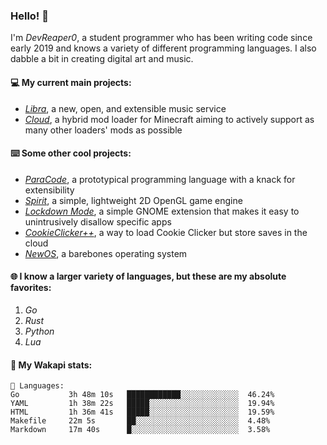 ### Hello! 👋

I'm _DevReaper0_, a student programmer who has been writing code since early 2019 and knows a variety of different programming languages. I also dabble a bit in creating digital art and music.

#### 💻 My current main projects:

-   _[Libra](https://github.com/LibraMusic)_, a new, open, and extensible music service
-   _[Cloud](https://github.com/CloudLoaderMC/CloudLoader)_, a hybrid mod loader for Minecraft aiming to actively support as many other loaders' mods as possible

#### ⌨️ Some other cool projects:

-   _[ParaCode](https://github.com/ParaCodeLang/ParaCode)_, a prototypical programming language with a knack for extensibility
-   _[Spirit](https://gitlab.com/DevReaper0/SpiritEngine)_, a simple, lightweight 2D OpenGL game engine
-   _[Lockdown Mode](https://github.com/DevReaper0/GNOME-LockdownMode)_, a simple GNOME extension that makes it easy to unintrusively disallow specific apps
-   _[CookieClicker++](https://github.com/DevReaper0/CookieClickerPlusPlus)_, a way to load Cookie Clicker but store saves in the cloud
-   _[NewOS](https://github.com/DevReaper0/NewOS)_, a barebones operating system

#### 🌐 I know a larger variety of languages, but these are my absolute favorites:

1. _Go_
2. _Rust_
3. _Python_
4. _Lua_

#### 📡 My Wakapi stats:

```text
💾 Languages:
Go           3h 48m 10s   ████████████░░░░░░░░░░░░░  46.24%
YAML         1h 38m 22s   █████░░░░░░░░░░░░░░░░░░░░  19.94%
HTML         1h 36m 41s   █████░░░░░░░░░░░░░░░░░░░░  19.59%
Makefile     22m 5s       ██░░░░░░░░░░░░░░░░░░░░░░░  4.48%
Markdown     17m 40s      █░░░░░░░░░░░░░░░░░░░░░░░░  3.58%
```
